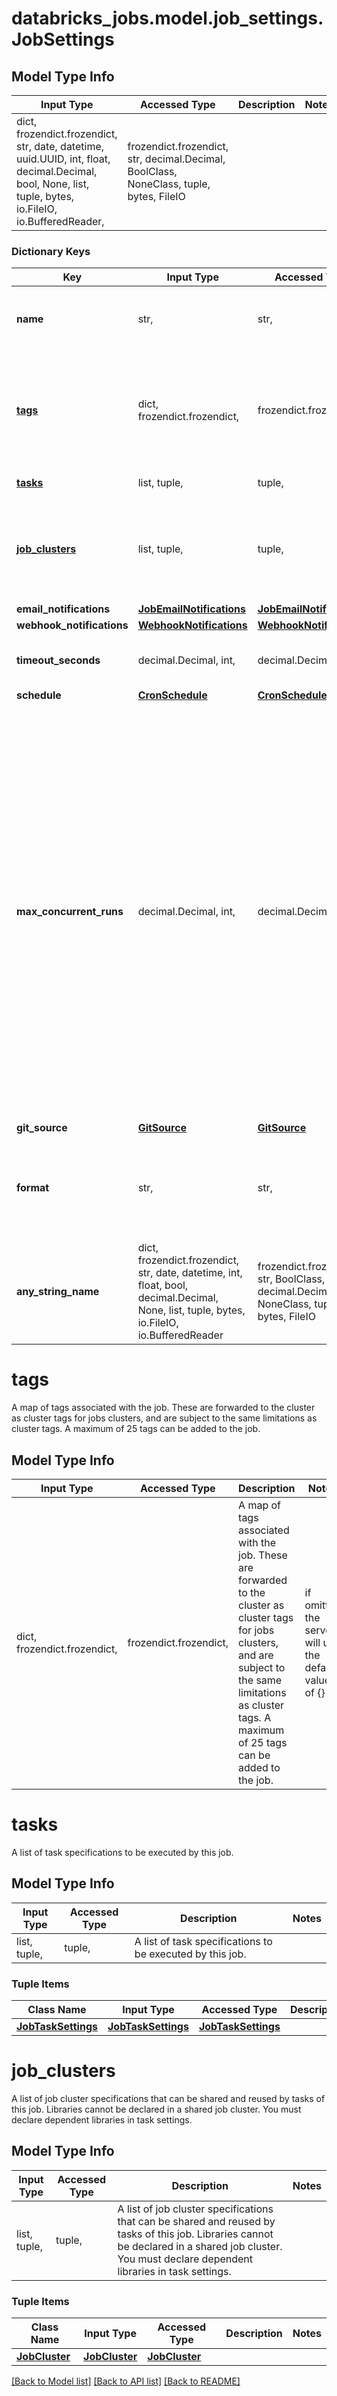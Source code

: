 # databricks_jobs.model.job_settings.JobSettings

## Model Type Info
Input Type | Accessed Type | Description | Notes
------------ | ------------- | ------------- | -------------
dict, frozendict.frozendict, str, date, datetime, uuid.UUID, int, float, decimal.Decimal, bool, None, list, tuple, bytes, io.FileIO, io.BufferedReader,  | frozendict.frozendict, str, decimal.Decimal, BoolClass, NoneClass, tuple, bytes, FileIO |  | 

### Dictionary Keys
Key | Input Type | Accessed Type | Description | Notes
------------ | ------------- | ------------- | ------------- | -------------
**name** | str,  | str,  | An optional name for the job. | [optional] if omitted the server will use the default value of "Untitled"
**[tags](#tags)** | dict, frozendict.frozendict,  | frozendict.frozendict,  | A map of tags associated with the job. These are forwarded to the cluster as cluster tags for jobs clusters, and are subject to the same limitations as cluster tags. A maximum of 25 tags can be added to the job. | [optional] if omitted the server will use the default value of {}
**[tasks](#tasks)** | list, tuple,  | tuple,  | A list of task specifications to be executed by this job. | [optional] 
**[job_clusters](#job_clusters)** | list, tuple,  | tuple,  | A list of job cluster specifications that can be shared and reused by tasks of this job. Libraries cannot be declared in a shared job cluster. You must declare dependent libraries in task settings. | [optional] 
**email_notifications** | [**JobEmailNotifications**](JobEmailNotifications.md) | [**JobEmailNotifications**](JobEmailNotifications.md) |  | [optional] 
**webhook_notifications** | [**WebhookNotifications**](WebhookNotifications.md) | [**WebhookNotifications**](WebhookNotifications.md) |  | [optional] 
**timeout_seconds** | decimal.Decimal, int,  | decimal.Decimal,  | An optional timeout applied to each run of this job. The default behavior is to have no timeout. | [optional] value must be a 32 bit integer
**schedule** | [**CronSchedule**](CronSchedule.md) | [**CronSchedule**](CronSchedule.md) |  | [optional] 
**max_concurrent_runs** | decimal.Decimal, int,  | decimal.Decimal,  | An optional maximum allowed number of concurrent runs of the job.  Set this value if you want to be able to execute multiple runs of the same job concurrently. This is useful for example if you trigger your job on a frequent schedule and want to allow consecutive runs to overlap with each other, or if you want to trigger multiple runs which differ by their input parameters.  This setting affects only new runs. For example, suppose the job’s concurrency is 4 and there are 4 concurrent active runs. Then setting the concurrency to 3 won’t kill any of the active runs. However, from then on, new runs are skipped unless there are fewer than 3 active runs.  This value cannot exceed 1000\\. Setting this value to 0 causes all new runs to be skipped. The default behavior is to allow only 1 concurrent run. | [optional] value must be a 32 bit integer
**git_source** | [**GitSource**](GitSource.md) | [**GitSource**](GitSource.md) |  | [optional] 
**format** | str,  | str,  | Used to tell what is the format of the job. This field is ignored in Create/Update/Reset calls. When using the Jobs API 2.1 this value is always set to &#x60;\&quot;MULTI_TASK\&quot;&#x60;. | [optional] must be one of ["SINGLE_TASK", "MULTI_TASK", ] 
**any_string_name** | dict, frozendict.frozendict, str, date, datetime, int, float, bool, decimal.Decimal, None, list, tuple, bytes, io.FileIO, io.BufferedReader | frozendict.frozendict, str, BoolClass, decimal.Decimal, NoneClass, tuple, bytes, FileIO | any string name can be used but the value must be the correct type | [optional]

# tags

A map of tags associated with the job. These are forwarded to the cluster as cluster tags for jobs clusters, and are subject to the same limitations as cluster tags. A maximum of 25 tags can be added to the job.

## Model Type Info
Input Type | Accessed Type | Description | Notes
------------ | ------------- | ------------- | -------------
dict, frozendict.frozendict,  | frozendict.frozendict,  | A map of tags associated with the job. These are forwarded to the cluster as cluster tags for jobs clusters, and are subject to the same limitations as cluster tags. A maximum of 25 tags can be added to the job. | if omitted the server will use the default value of {}

# tasks

A list of task specifications to be executed by this job.

## Model Type Info
Input Type | Accessed Type | Description | Notes
------------ | ------------- | ------------- | -------------
list, tuple,  | tuple,  | A list of task specifications to be executed by this job. | 

### Tuple Items
Class Name | Input Type | Accessed Type | Description | Notes
------------- | ------------- | ------------- | ------------- | -------------
[**JobTaskSettings**](JobTaskSettings.md) | [**JobTaskSettings**](JobTaskSettings.md) | [**JobTaskSettings**](JobTaskSettings.md) |  | 

# job_clusters

A list of job cluster specifications that can be shared and reused by tasks of this job. Libraries cannot be declared in a shared job cluster. You must declare dependent libraries in task settings.

## Model Type Info
Input Type | Accessed Type | Description | Notes
------------ | ------------- | ------------- | -------------
list, tuple,  | tuple,  | A list of job cluster specifications that can be shared and reused by tasks of this job. Libraries cannot be declared in a shared job cluster. You must declare dependent libraries in task settings. | 

### Tuple Items
Class Name | Input Type | Accessed Type | Description | Notes
------------- | ------------- | ------------- | ------------- | -------------
[**JobCluster**](JobCluster.md) | [**JobCluster**](JobCluster.md) | [**JobCluster**](JobCluster.md) |  | 

[[Back to Model list]](../../README.md#documentation-for-models) [[Back to API list]](../../README.md#documentation-for-api-endpoints) [[Back to README]](../../README.md)

